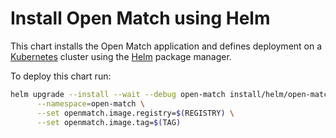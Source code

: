 # Install Open Match using Helm

This chart installs the Open Match application and defines deployment on a [Kubernetes](http://kubernetes.io) cluster using the [Helm](https://helm.sh) package manager.

To deploy this chart run:

```bash
helm upgrade --install --wait --debug open-match install/helm/open-match \
	  --namespace=open-match \
	  --set openmatch.image.registry=$(REGISTRY) \
	  --set openmatch.image.tag=$(TAG)
```
